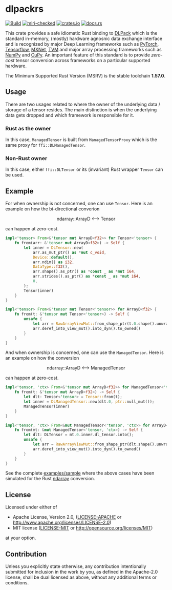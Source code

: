 # dlpackrs

[![Build](https://github.com/ehsanmok/dlpackrs/actions/workflows/build.yml/badge.svg)](https://github.com/ehsanmok/dlpackrs/actions/workflows/build.yml)
[![miri-checked](https://img.shields.io/badge/miri-checked-green)](https://img.shields.io/badge/miri-checked-green)
[![crates.io](https://img.shields.io/crates/v/dlpackrs.svg)](https://crates.io/crates/dlpackrs)
[![docs.rs](https://docs.rs/dlpackrs/badge.svg)](https://docs.rs/dlpackrs)

This crate provides a safe idiomatic Rust binding to [DLPack](https://dmlc.github.io/dlpack/latest/) which is the standard in-memory, (mostly) hardware agnosnic data exchange interface and is recognized by major Deep Learning frameworks such as [PyTorch](https://pytorch.org/docs/stable/dlpack.html), [Tensorflow](https://www.tensorflow.org/api_docs/python/tf/experimental/dlpack/from_dlpack), [MXNet](https://mxnet.apache.org/versions/master/api/python/docs/_modules/mxnet/dlpack.html), [TVM](https://tvm.apache.org/docs/reference/api/python/contrib.html#module-tvm.contrib.dlpack) and major array processing frameworks such as [NumPy](https://numpy.org/doc/stable/release/1.22.0-notes.html#add-nep-47-compatible-dlpack-support) and [CuPy](https://docs.cupy.dev/en/stable/reference/generated/cupy.fromDlpack.html). An important feature of this standard is to provide *zero-cost* tensor conversion across frameworks on a particular supported hardware.

The Minimum Supported Rust Version (MSRV) is the stable toolchain **1.57.0**.

## Usage

There are two usages related to where the owner of the underlying data / storage of a tensor resides. The main distinction is when the underlying data gets dropped and which framework is responsible for it.

### Rust as the owner

In this case, `ManagedTensor` is built from `ManagedTensorProxy` which is the same proxy for `ffi::DLManagedTensor`.

### Non-Rust owner

In this case, either `ffi::DLTensor` or its (invariant) Rust wrapper `Tensor` can be used.

## Example

For when ownership is not concerned, one can use `Tensor`. Here is an example on how the bi-directional converion

<div align="center">ndarray::ArrayD <--> Tensor</div>

can happen at zero-cost.

```rust
impl<'tensor> From<&'tensor mut ArrayD<f32>> for Tensor<'tensor> {
    fn from(arr: &'tensor mut ArrayD<f32>) -> Self {
        let inner = DLTensor::new(
            arr.as_mut_ptr() as *mut c_void,
            Device::default(),
            arr.ndim() as i32,
            DataType::f32(),
            arr.shape().as_ptr() as *const _ as *mut i64,
            arr.strides().as_ptr() as *const _ as *mut i64,
            0,
        );
        Tensor(inner)
    }
}

impl<'tensor> From<&'tensor mut Tensor<'tensor>> for ArrayD<f32> {
    fn from(t: &'tensor mut Tensor<'tensor>) -> Self {
        unsafe {
            let arr = RawArrayViewMut::from_shape_ptr(t.0.shape().unwrap(), t.0.data() as *mut f32);
            arr.deref_into_view_mut().into_dyn().to_owned()
        }
    }
}
```

And when ownership is concerned, one can use the `ManagedTensor`. Here is an example on how the conversion

<div align="center">ndarray::ArrayD <--> ManagedTensor</div>

can happen at zero-cost.

```rust
impl<'tensor, 'ctx> From<&'tensor mut ArrayD<f32>> for ManagedTensor<'tensor, 'ctx> {
    fn from(t: &'tensor mut ArrayD<f32>) -> Self {
        let dlt: Tensor<'tensor> = Tensor::from(t);
        let inner = DLManagedTensor::new(dlt.0, ptr::null_mut());
        ManagedTensor(inner)
    }
}

impl<'tensor, 'ctx> From<&mut ManagedTensor<'tensor, 'ctx>> for ArrayD<f32> {
    fn from(mt: &mut ManagedTensor<'tensor, 'ctx>) -> Self {
        let dlt: DLTensor = mt.0.inner.dl_tensor.into();
        unsafe {
            let arr = RawArrayViewMut::from_shape_ptr(dlt.shape().unwrap(), dlt.data() as *mut f32);
            arr.deref_into_view_mut().into_dyn().to_owned()
        }
    }
}
```

See the complete [examples/sample](https://github.com/ehsanmok/dlpackrs/blob/main/examples/sample/src/main.rs) where the above cases have been simulated for the Rust [ndarray](https://docs.rs/ndarray/latest/ndarray/) conversion.

## License

Licensed under either of

* Apache License, Version 2.0, ([LICENSE-APACHE](LICENSE-APACHE) or http://www.apache.org/licenses/LICENSE-2.0)
* MIT license ([LICENSE-MIT](LICENSE-MIT) or http://opensource.org/licenses/MIT)

at your option.

## Contribution

Unless you explicitly state otherwise, any contribution intentionally
submitted for inclusion in the work by you, as defined in the Apache-2.0
license, shall be dual licensed as above, without any additional terms or
conditions.
